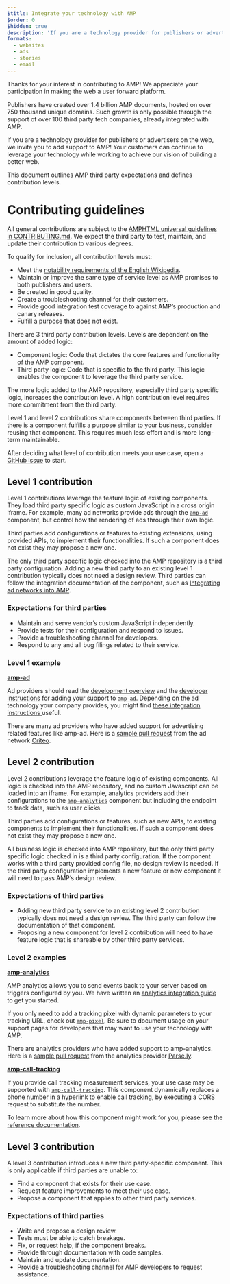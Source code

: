 ```yaml
---
$title: Integrate your technology with AMP
$order: 0
$hidden: true
description: 'If you are a technology provider for publishers or advertisers on the web, we invite you to add support to AMP so your customers can continue to leverage your technology and ...'
formats:
  - websites
  - ads
  - stories
  - email
---
```


Thanks for your interest in contributing to AMP! We appreciate your participation in making the web a user forward platform. 

Publishers have created over 1.4 billion AMP documents, hosted on over 750 thousand unique domains. Such growth is only possible through the support of over 100 third party tech companies, already integrated with AMP. 

If you are a technology provider for publishers or advertisers on the web, we invite you to add support to AMP! Your customers can continue to leverage your technology while working to achieve our vision of building a better web.

This document outlines AMP third party expectations and defines contribution levels.

# Contributing guidelines

All general contributions are subject to the [AMPHTML universal guidelines in CONTRIBUTING.md](https://github.com/ampproject/amphtml/blob/master/CONTRIBUTING.md). We expect the third party to test, maintain, and update their contribution to various degrees.

To qualify for inclusion, all contribution levels must:

*   Meet the [notability requirements of the English Wikipedia](https://en.wikipedia.org/wiki/Wikipedia:Notability).
*   Maintain or improve the same type of service level as AMP promises to both publishers and users. 
*   Be created in good quality.
*   Create a troubleshooting channel for their customers. 
*   Provide good integration test coverage to against AMP’s production and canary releases.
*   Fulfill a purpose that does not exist. 

There are 3 third party contribution levels. Levels are dependent on the amount of added logic:

* Component logic: Code that dictates the core features and functionality of the AMP component.  
* Third party logic: Code that is specific to the third party. This logic enables the component to leverage the third party service. 

The more logic added to the AMP repository, especially third party specific logic, increases the contribution level. A high contribution level requires more commitment from the third party. 

Level 1 and level 2 contributions share components between third parties. If there is a component fulfills a purpose similar to your business, consider reusing that component. This requires much less effort and is more long-term maintainable.

After deciding what level of contribution meets your use case, open a [GitHub issue](https://github.com/ampproject/amphtml/issues/new) to start. 


## Level 1 contribution

Level 1 contributions leverage the feature logic of existing components. They load third party specific logic as custom JavaScript in a cross origin iframe. For example, many ad networks provide ads through the [`amp-ad`](../../../components/reference/amp-ad.md) component, but control how the rendering of ads through their own logic. 

Third parties add configurations or features to existing extensions, using provided APIs, to implement their functionalities. If such a component does not exist they may propose a new one. 

The only third party specific logic checked into the AMP repository is a third party configuration. Adding a new third party to an existing level 1 contribution typically does not need a design review. Third parties can follow the integration documentation of the component, such as [Integrating ad networks into AMP](https://github.com/ampproject/amphtml/blob/master/ads/README.md).

### Expectations for third parties

*   Maintain and serve vendor’s custom JavaScript independently.
*   Provide tests for their configuration and respond to issues. 
*   Provide a troubleshooting channel for developers. 
*   Respond to any and all bug filings related to their service. 

### Level 1 example

[**amp-ad**](../../../components/reference/amp-ad.md)

Ad providers should read the [development overview](https://github.com/ampproject/amphtml/tree/master/ads#overview) and the [developer instructions](https://github.com/ampproject/amphtml/tree/master/ads#developer-guidelines-for-a-pull-request) for adding your support to [`amp-ad`](../../../components/reference/amp-ad.md). Depending on the ad technology your company provides, you might find [these integration instructions ](/amp-dev/documentation/guides-and-tutorials/contribute/vendor-contributions/ad-integration-guide.md?format=ads)useful.

There are many ad providers who have added support for advertising related features like amp-ad. Here is a [sample pull request](https://github.com/ampproject/amphtml/pull/2299) from the ad network [Criteo](https://github.com/ampproject/amphtml/blob/master/ads/criteo.md).

## Level 2 contribution 

Level 2 contributions leverage the feature logic of existing components. All logic is checked into the AMP repository, and no custom Javascript can be loaded into an iframe. For example, analytics providers add their configurations to the [`amp-analytics`](../../../components/reference/amp-analytics.md) component but including the endpoint to track data, such as user clicks.  

Third parties add configurations or features, such as new APIs, to existing components to implement their functionalities. If such a component does not exist they may propose a new one. 

All business logic is checked into AMP repository, but the only third party specific logic checked in is a third party configuration. If the component works with a third party provided config file, no design review is needed. If the third party configuration implements a new feature or new component it will need to pass AMP’s design review. 

### Expectations of third parties

*   Adding new third party service to an existing level 2 contribution typically does not need a design review. The third party can follow the documentation of that component. 
*   Proposing a new component for level 2 contribution will need to have feature logic that is shareable by other third party services.

### Level 2 examples

[**amp-analytics**](../../../components/reference/amp-analytics.md)

AMP analytics allows you to send events back to your server based on triggers configured by you. We have written an [analytics integration guide ](../../optimize-measure/configure-analytics/index.md)to get you started.

If you only need to add a tracking pixel with dynamic parameters to your tracking URL, check out [`amp-pixel`](../../../components/reference/amp-pixel.md). Be sure to document usage on your support pages for developers that may want to use your technology with AMP.

There are analytics providers who have added support to amp-analytics. Here is a [sample pull request](https://github.com/ampproject/amphtml/pull/1595) from the analytics provider [Parse.ly](https://www.parsely.com/help/integration/google-amp/).


[**amp-call-tracking**](../../../components/reference/amp-call-tracking.md)

If you provide call tracking measurement services, your use case may be supported with [`amp-call-tracking`](../../../components/reference/amp-call-tracking.md). This component dynamically replaces a phone number in a hyperlink to enable call tracking, by executing a CORS request to substitute the number.

To learn more about how this component might work for you, please see the [reference documentation](../../../components/reference/amp-call-tracking.md).

## Level 3 contribution

A level 3 contribution introduces a new third party-specific component.
This is only applicable if third parties are unable to:

*   Find a component that exists for their use case. 
*   Request feature improvements to meet their use case.
*   Propose a component that applies to other third party services.

### Expectations of third parties

*   Write and propose a design review. 
*   Tests must be able to catch breakage. 
*   Fix, or request help, if the component breaks.
*   Provide through documentation with code samples.
*   Maintain and update documentation.  
*   Provide a troubleshooting channel for AMP developers to request assistance.
